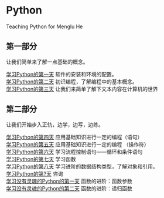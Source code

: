 # Python
Teaching Python for Menglu He

## 第一部分

让我们简单来了解一点基础的概念。

[学习Python的第一天](Tutorial/Guide01.md) 软件的安装和环境的配置。  
[学习Python的第二天](Tutorial/Guide02.md) 初识编程，了解编程中的基本概念。  
[学习Python的第三天](Tutorial/Guide03.md) 让我们来简单了解下文本内容在计算机的世界

## 第二部分

让我们开始步入正轨，边学，边写，边练。

[学习Python的第四天](Tutorial/Guide04.md) 应用基础知识进行一定的编程（语句）  
[学习Python的第五天](Tutorial/Guide05.md) 应用基础知识进行一定的编程  （操作符）  
[学习Python的第六天](Tutorial/Guide06.md) 学习流程控制语句——循环和条件语句  
[学习Python的第七天](Tutorial/Guide07.md) 学习函数  
[学习Python的第八天](Tutorial/Guide08.md) 学习进阶的数据结构类型，了解对象和引用。  
[学习Python的第?天](Tutorial/Guide09.md) 咨询  
[学习没有灵魂的Python的第一天](Tutorial/Guide10.md) 函数的进阶：函数参数   
[学习没有灵魂的Python的第二天](Tutorial/Guide11.md) 函数的进阶：递归函数